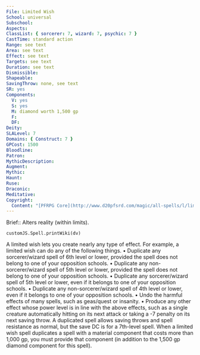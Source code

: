 ```yaml
---
File: Limited Wish
School: universal
Subschool: 
Aspects: 
ClassList: { sorcerer: 7, wizard: 7, psychic: 7 }
CastTime: standard action
Range: see text
Area: see text
Effect: see text
Targets: see text
Duration: see text
Dismissible: 
Shapeable: 
SavingThrow: none, see text
SR: yes
Components:
  V: yes
  S: yes
  M: diamond worth 1,500 gp
  F: 
  DF: 
Deity: 
SLALevel: 7
Domains: { Construct: 7 }
GPCost: 1500
Bloodline: 
Patron: 
MythicDescription: 
Augment: 
Mythic: 
Haunt: 
Ruse: 
Draconic: 
Meditative: 
Copyright:
  Content: "[PFRPG Core](http://www.d20pfsrd.com/magic/all-spells/l/limited-wish)"
---
```

Brief:: Alters reality (within limits).

```dataviewjs
customJS.Spell.printWiki(dv)
```

A limited wish lets you create nearly any type of effect. For example, a limited wish can do any of the following things.  • Duplicate any sorcerer/wizard spell of 6th level or lower, provided the spell does not belong to one of your opposition schools.  • Duplicate any non-sorcerer/wizard spell of 5th level or lower, provided the spell does not belong to one of your opposition schools.  • Duplicate any sorcerer/wizard spell of 5th level or lower, even if it belongs to one of your opposition schools.  • Duplicate any non-sorcerer/wizard spell of 4th level or lower, even if it belongs to one of your opposition schools.  • Undo the harmful effects of many spells, such as geas/quest or insanity.  • Produce any other effect whose power level is in line with the above effects, such as a single creature automatically hitting on its next attack or taking a -7 penalty on its next saving throw.  A duplicated spell allows saving throws and spell resistance as normal, but the save DC is for a 7th-level spell. When a limited wish spell duplicates a spell with a material component that costs more than 1,000 gp, you must provide that component (in addition to the 1,500 gp diamond component for this spell).
